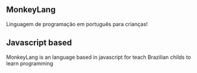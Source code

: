 ## MonkeyLang
Linguagem de programação em português para crianças!

## Javascript based
MonkeyLang is an language based in javascript for teach Brazilian childs to learn programming
